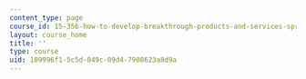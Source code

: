 ```yaml
---
content_type: page
course_id: 15-356-how-to-develop-breakthrough-products-and-services-spring-2004
layout: course_home
title: ''
type: course
uid: 109996f1-5c5d-049c-09d4-7908623a8d9a
---
```

